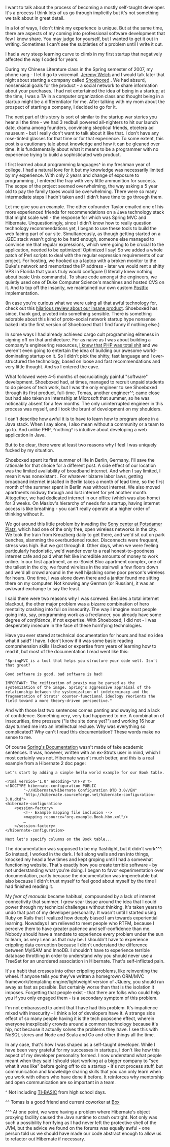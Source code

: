 I want to talk about the process of becoming a mostly self-taught developer. It's a process I think lots of us go through implicitly but it's not something we talk about in great detail.

In a lot of ways, I don't think my experience is unique. But at the same time, there are aspects of my coming into professional software development that few I know share. You may judge for yourself, but I wanted to get it out in writing. Sometimes I can't see the subtleties of a problem until I write it out.

I had a very steep learning curve to climb in my first startup that negatively affected the way I coded for years.

During my Chinese Literature class in the Spring semester of 2007, my phone rang - I let it go to voicemail. [Jeremy Welch](http://www.jeremyrwelch.com/) and I would talk later that night about starting a company called [Shoeboxed](http://shoeboxed.com)  <!--- do you really want shoeboxed to see anthonybishopric.com in their referral traffic? -->. We had absurd, nonsensical goals for the product - a social network to share information about your purchases. I had not entertained the idea of being in a startup; at the time, I was a TA in a computer organization class and thought being in a startup might be a differentiator for me. After talking with my mom about the prospect of starting a company, I decided to go for it.

The next part of this story is sort of similar to the startup war stories you hear all the time - we had 3 redbull powered all-nighters to hit our launch date, drama among founders, convincing skeptical friends, etcetera ad nauseum - but I really don't want to talk about it like that. I don't have any rose-tinted glasses for that time or for that experience. To some extent, this post is a cautionary tale about knowledge and how it can be gleaned over time. It is fundamentally about what it means to be a programmer with no experience trying to build a sophisticated web product.

I first learned about programming languages^ in my freshman year of college. I had a natural love for it but my knowledge was necessarily limited by my experience. With only 2 years and change of exposure to programming <!--- awkward syntax -->, I entered the fray with very little ammunition for success. The scope of the project seemed overwhelming, the way asking a 5 year old to pay the family taxes would be overwhelming. There were so many intermediate steps I hadn't taken and I didn't have time to go through them. 

Let me give you an example. <!--- no need to ask for permission --> The other cofounder Taylor emailed one of his more experienced friends for recommendations on a Java technology stack that might scale well - the response for which was Spring MVC and Hibernate. Unquestioningly, since I didn't know how to really question technology recommendations yet, I began to use these tools to build the web facing part of our site. Simultaneously, as though getting started on a J2EE stack wasn't going to be hard enough, someone else managed to convince me that regular expressions, which were going to be crucial to the application, needed to be optimized! Optimized I say! So we added a whole patch <!-- batch? -wml --> of Perl scripts to deal with the regular expression requirements of our project. For hosting, we hooked up a laptop with a broken monitor to the Duke's network and memorized the IP address - later we would rent a shitty VPS in Florida that yours truly would configure (I literally knew nothing about basic Unix commands). To share code amongst the engineers, we quietly used one of Duke Computer Science's machines and hosted CVS on it. And to top off the insanity, we maintained our own custom [Postfix](http://en.wikipedia.org/wiki/Postfix_(software)) <!--- link doesn't work --> implementation.

(In case you're curious what we were using all that awful technology for, check out this [hilarious review about our insane product](http://news.cnet.com/8301-13507_3-9812969-18.html). Shoeboxed has since, thank god, pivoted into something sensible. There is something adorable about this kind of proto-social network startup hype nonsense baked into the first version of Shoeboxed that I find funny if nothing else.)

In some ways I had already achieved cargo cult programming eliteness in signing off on that architecture. For as naive as I was about building a company's engineering resources, [I knew that PHP was total shit](http://me.veekun.com/blog/2012/04/09/php-a-fractal-of-bad-design/) and we weren't even going to entertain the idea of building our awesome world-dominating startup on it. So I didn't pick the shitty, fast language and I over-structured the technology, based on loose and fast recommendations and very little thought. And so I entered the cave.

What followed were 4-5 months of excruciatingly painful "software" development. Shoeboxed had, at times, managed to recruit unpaid students to do pieces of tech work, <!-- legal? Don't mention it if not --> but I was the only engineer to see Shoeboxed through its first product, full-time. Tomas, another engineer^^, came close but had also taken an internship at Microsoft that summer, so he was noticeably absent for a few months. The only uninterrupted engineer in this process was myself, and I took the brunt of development on my shoulders.

I can't describe how awful it is to have to learn how to program alone in a Java stack. When I say alone, I also mean without a community or a team to go to. And unlike PHP, ^nothing^ is intuitive about developing a web application in Java. 

But to be clear, there were at least two reasons why I feel I was uniquely fucked by my situation.

Shoeboxed spent its first summer of life in Berlin, Germany. I'll save the rationale for that choice for a different post. A side effect of our location was the limited availability of broadband internet. And when I say limited, I mean it was nonexistant <!--- sp nonexistent -->. For whatever bizarre labor laws, getting broadband internet installed in Berlin takes a month of lead time, so the first month of the summer spent in Berlin was without internet. We also moved apartments midway through and lost internet for yet another month. Altogether, we had dedicated internet in our office (which was also home) for 3 weeks. On Maslov's <!--- sp Maslow --> hierarchy of needs for a startup, having internet access is like breathing - you can't really operate at a higher order of thinking without it.

We got around this little problem by invading the [Sony center at Potsdamer Platz](http://en.wikipedia.org/wiki/Potsdamer_Platz), which had one of the only free, open wireless networks in the city. We took the train from Kreuzberg daily to get there, and we'd sit out on park benches, slamming the overburdened router. Disconnects were frequent, stress was high. But we got through it. Other days, when we were feeling particularly hedonistic, we'd wander over to a real honest-to-goodness internet cafe and paid what felt like incredible amounts of money to work online. In our first apartment, an ex-Soviet Bloc apartment complex, one of the tallest in the city, we found wireless in the stairwell a few floors down and we'd all crowd around in the well hijacking some poor person's wireless for hours. One time, I was alone down there and a janitor found me sitting there on my computer. Not knowing any German (or Russian), it was an awkward exchange to say the least.

I said there were two reasons why I was screwed. Besides a total internet blackout, the other major problem was a bizarre combination of hero mentality crashing into full on insecurity. The way I imagine most people going into, say, programming work as a freelancer, you already have some degree of _confidence_, if not expertise. With Shoeboxed, I did not - I was desperately insecure in the face of these horrifying technologies.

Have you ever stared at technical documentation for hours and had no idea what it said? I have. I don't know if it was some basic reading comprehension skills I lacked or expertise from years of learning how to read it, but most of the documentation I read went like this:

	"SpringMVC is a tool that helps you structure your code well. Isn't that great?

	Good software is good, bad software is bad!

	IMPORTANT: The reification of praxis may be parsed as the systemization of the image. Spring's aggressive appraisal of the relationship between the systemization of indeterminacy and the fragmentation of Struts' counter-functional ideology reorients the field toward a more theory-driven perspective." 

And with those last two sentences comes panting and swaying and a lack of confidence. Something very, very bad happened to me. A combination of insecurities, time pressure ("is the site done yet?") and working 16 hour days turned me into an intellectual recluse. Why was everything so complicated? Why can't I read this documentation? These words make no sense to me. 

Of course [Spring's Documentation](http://static.springsource.org/spring/docs/2.0.x/reference/mvc.html) wasn't made of fake academic sentences. It was, however, written with an ex-Struts user in mind, which I most certainly was not. Hibernate wasn't much better, and this is a real example from a Hibernate 2 doc page:

	Let's start by adding a simple hello world example for our Book table. 

	<?xml version='1.0' encoding='UTF-8'?>
	<!DOCTYPE hibernate-configuration PUBLIC
	        "-//Hibernate/Hibernate Configuration DTD 3.0//EN"
	        "http://hibernate.sourceforge.net/hibernate-configuration-3.0.dtd">
	<hibernate-configuration>
	    <session-factory>
	        <!-- Example mapping file inclusion -->
	        <mapping resource="org.example.Book.hbm.xml"/>
	        …
	    </session-factory>
	</hibernate-configuration>

	Next let's specify columns on the Book table...

The documentation was supposed to be my flashlight, but it didn't work^^^. So instead, I worked in the dark. I felt along walls and ran into things, knocked my head a few times and kept groping until I had a somewhat functioning website. That's exactly how you create terrible software - by not understanding what you're doing. I began to favor experimentation over documentation, partly because the documentation was impenetrable but also because I didn't trust myself to feel good about myself by the time I had finished reading it.

My _fear of manuals_ became habitual, compounded by a lack of internet connectivity that summer. I grew scar tissue around the idea that I could power through my technical challenges without thinking. It's taken years to undo that part of my developer personality. It wasn't until I started using Ruby on Rails that I realized how deeply biased I am towards experiential learning. Nowadays I am relieved to meet people who RTFM, because I perceive them to have greater patience and self-confidence than me. Nobody should have a mandate to experience every problem under the sun to learn, as very Lean as that may be. I shouldn't have to experience crippling data corruption because I didn't understand the difference between MyISAM and InnoDB. I shouldn't have to experience terrible database throttling in order to understand why you should never use a TreeSet for an unordered association in Hibernate. That's self-inflicted pain. 

It's a habit that crosses into other crippling problems, like reinventing the wheel. If anyone tells you they've written a homegrown ORM/MVC framework/templating engine/lightweight version of JQuery, you should run away as fast as possible. But certainly worse than that is the isolation it imposes. Forgetting that people exist - that there are folks who could help you if you only engaged them - is a secondary symptom of this problem.

I'm not embarassed to admit that I have had this problem. It's impatience mixed with insecurity - I think a lot of developers have it. A strange side effect of so many people having it is the tech popscene effect, wherein everyone inexplicably crowds around a common technology because it's hip, not because it actually solves the problems they have. I see this with NoSQL stores and Node and Scala and Go and other things all the time. 

In any case, that's how I was shaped as a self-taught developer. While I have been very grateful for my successes in startups, I don't like how this aspect of my developer personality formed. I now understand what people meant when they said I should start working at a bigger company to "see what it was like" before going off to do a startup - it's not process stuff, but communication and knowledge sharing skills that you can only learn when you work with others who have done it before. It reinforces why mentorship and open communication are so important in a team. 

^ Not including [TI-BASIC](http://en.wikipedia.org/wiki/TI-BASIC) from high school days.

^^ Tomas is a good friend and current coworker at [Box](https://box.com)

^^^ At one point, we were having a problem where Hibernate's object proxying facility caused the Java runtime to crash outright. Not only was such a possibility horrifying as I had never left the protective shell of the JVM, but the advice we found on the forums was equally awful - one person told us we should have made our code abstract enough to allow us to refactor out Hibernate if necessary. 